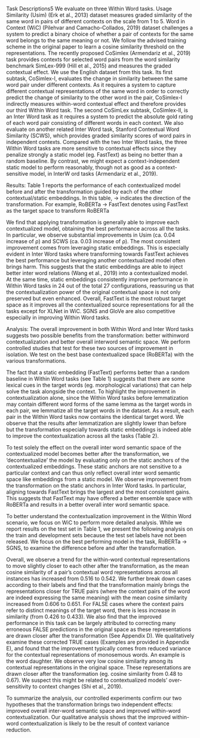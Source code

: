 Task Descriptions5 We evaluate on three Within
Word tasks. Usage Similarity (Usim) (Erk et al.,
2013) dataset measures graded similarity of the
same word in pairs of different contexts on the
scale from 1 to 5. Word in Context (WiC) (Pilehvar
and Camacho-Collados, 2019) dataset challenges a
system to predict a binary choice of whether a pair
of contexts for the same word belongs to the same
meaning or not. We follow the advised training
scheme in the original paper to learn a cosine similarity threshold on the representations. The recently
proposed CoSimlex (Armendariz et al., 2019) task
provides contexts for selected word pairs from the
word similarity benchmark SimLex-999 (Hill et al.,
2015) and measures the graded contextual effect.
We use the English dataset from this task. Its first
subtask, CoSimlex-I, evaluates the change in similarity between the same word pair under different
contexts. As it requires a system to capture different contextual representations of the same word
in order to correctly predict the change of similarity to the other word in the pair, CoSimlex-I
indirectly measures within-word contextual effect
and therefore provides our third Within Word task.
The second CoSimLex subtask, CoSimlex-II, is an
Inter Word task as it requires a system to predict
the absolute gold rating of each word pair consisting of different words in each context. We also
evaluate on another related Inter Word task, Stanford Contextual Word Similarity (SCWS), which
provides graded similarity scores of word pairs in
independent contexts. Compared with the two Inter Word tasks, the three Within Word tasks are
more sensitive to contextual effects since they penalize strongly a static model (eg. FastText) as
being no better than a random baseline. By contrast, we might expect a context-independent static
model to perform reasonably, though not as good
as a context-sensitive model, in InterW ord tasks
(Armendariz et al., 2019).


Results: Table 1 reports the performance of each
contextualized model before and after the transformation guided by each of the other contextual/static
embeddings. In this table, → indicates the direction of the transformation. For example, RoBERTa
→ FastText denotes using FastText as the target
space to transform RoBERTa



We find that applying transformation is generally able to improve each contextualized model,
obtaining the best performance across all the tasks.
In particular, we observe substantial improvements
in Usim (ca. 0.04 increase of ρ) and SCWS (ca.
0.03 increase of ρ). The most consistent improvement comes from leveraging static embeddings.
This is especially evident in Inter Word tasks where
transforming towards FastText achieves the best
performance but leveraging another contextualized
model often brings harm. This suggests that the
static embeddings are able to inject better inter
word relations (Wang et al., 2019) into a contextualized model. At the same time, static embeddings
consistently improve performance in Within Word
tasks in 24 out of the total 27 configurations, reassuring us that the contextualization power of the
original contextual space is not only preserved but
even enhanced. Overall, FastText is the most robust
target space as it improves all the contextualized
source representations for all the tasks except for
XLNet in WiC. SGNS and GloVe are also competitive especially in improving Within Word tasks.


Analysis: The overall improvement in both Within
Word and Inter Word tasks suggests two possible
benefits from the transformation: better withinword contextualization and better overall interword semantic space. We perform controlled studies that test for these two sources of improvement
in isolation. We test on the best base contextualized
space (RoBERTa) with the various transformations.


The fact that a static embedding (FastText) performs better than a random baseline in Within Word
tasks (see Table 1) suggests that there are some
lexical cues in the target words (eg. morphological
variations) that can help solve the task alongside
the context. To highlight the improvement in contextualization alone, since the Within Word tasks
before lemmatization may contain different word
forms of the same lemma as the target words in
each pair, we lemmatize all the target words in
the dataset. As a result, each pair in the Within
Word tasks now contains the identical target word.
We observe that the results after lemmatization are
slightly lower than before but the transformation
especially towards static embeddings is indeed able
to improve the contextualization across all the tasks
(Table 2).



To test solely the effect on the overall inter word
semantic space of the contextualized model becomes better after the transformation, we ‘decontextualize’ the model by evaluating only on the
static anchors of the contextualized embeddings.
These static anchors are not sensitive to a particular context and can thus only reflect overall inter
word semantic space like embeddings from a static
model. We observe improvement from the transformation on the static anchors in Inter Word tasks.
In particular, aligning towards FastText brings the
largest and the most consistent gains. This suggests
that FastText may have offered a better ensemble
space with RoBERTa and results in a better overall
inter word semantic space.



To better understand the contextualization improvement in the Within Word scenario, we focus
on WiC to perform more detailed analysis. While
we report results on the test set in Table 1, we
present the following analysis on the train and development sets because the test set labels have not
been released. We focus on the best performing
model in the task, RoBERTa → SGNS, to examine
the difference before and after the transformation.




Overall, we observe a trend for the within-word
contextual representations to move slightly closer
to each other after the transformation, as the mean
cosine similarity of a pair’s contextual word representations across all instances has increased from
0.516 to 0.542. We further break down cases according to their labels and find that the transformation mainly brings the representations closer for
TRUE pairs (where the context pairs of the word
are indeed expressing the same meaning) with the
mean cosine similarity increased from 0.606 to
0.651. For FALSE cases where the context pairs
refer to distinct meanings of the target word, there
is less increase in similarity (from 0.426 to 0.433).
We also find that the improved performance in this
task can be largely attributed to correcting many
erroneous FALSE predictions in the original space
as these representations are drawn closer after the
transformation (See Appendix D). We qualitatively
examine these corrected TRUE cases (Examples
are provided in Appendix E), and found that the improvement typically comes from reduced variance
for the contextual representations of monosemous
words. An example is the word daughter. We
observe very low cosine similarity among its contextual representations in the original space. These
representations are drawn closer after the transformation (eg. cosine similarity from 0.48 to 0.67).
We suspect this might be related to contextualized
models’ over-sensitivity to context changes (Shi
et al., 2019).





To summarize the analysis, our controlled experiments confirm our two hypotheses that the
transformation brings two independent effects: improved overall inter-word semantic space and improved within-word contextualization. Our qualitative analysis shows that the improved within-word
contextualization is likely to be the result of context
variance reduction.




